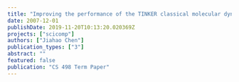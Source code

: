 ```yaml
---
title: "Improving the performance of the TINKER classical molecular dynamics program while maintaining code readability"
date: 2007-12-01
publishDate: 2019-11-20T10:13:20.020369Z
projects: ["scicomp"]
authors: ["Jiahao Chen"]
publication_types: ["3"]
abstract: ""
featured: false
publication: "CS 498 Term Paper"
---
```



